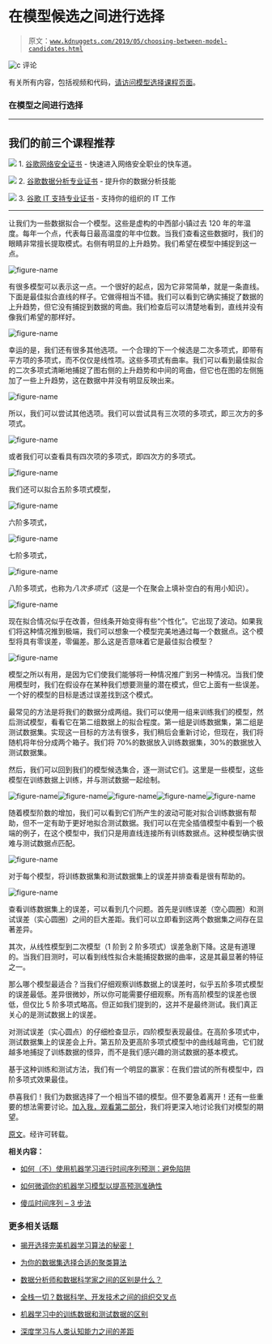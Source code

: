 # 在模型候选之间进行选择

> 原文：[`www.kdnuggets.com/2019/05/choosing-between-model-candidates.html`](https://www.kdnuggets.com/2019/05/choosing-between-model-candidates.html)

![c](img/3d9c022da2d331bb56691a9617b91b90.png) 评论

有关所有内容，包括视频和代码，[请访问模型选择课程页面](https://end-to-end-machine-learning.teachable.com/p/building-blocks-choosing-a-model)。

### 在模型之间进行选择

* * *

## 我们的前三个课程推荐

![](img/0244c01ba9267c002ef39d4907e0b8fb.png) 1\. [谷歌网络安全证书](https://www.kdnuggets.com/google-cybersecurity) - 快速进入网络安全职业的快车道。

![](img/e225c49c3c91745821c8c0368bf04711.png) 2\. [谷歌数据分析专业证书](https://www.kdnuggets.com/google-data-analytics) - 提升你的数据分析技能

![](img/0244c01ba9267c002ef39d4907e0b8fb.png) 3\. [谷歌 IT 支持专业证书](https://www.kdnuggets.com/google-itsupport) - 支持你的组织的 IT 工作

* * *

让我们为一些数据拟合一个模型。这些是虚构的中西部小镇过去 120 年的年温度。每年一个点，代表每日最高温度的年中位数。当我们查看这些数据时，我们的眼睛非常擅长提取模式。右侧有明显的上升趋势。我们希望在模型中捕捉到这一点。

![figure-name](img/2c2c19ee6b8ca96ce1a808eab055a8cc.png)

有很多模型可以表示这一点。一个很好的起点，因为它非常简单，就是一条直线。下面是最佳拟合直线的样子。它做得相当不错。我们可以看到它确实捕捉了数据的上升趋势，但它没有捕捉到数据的弯曲。我们检查后可以清楚地看到，直线并没有像我们希望的那样好。

![figure-name](img/286562c93de7cefd90899158658dd17d.png)

幸运的是，我们还有很多其他选项。一个合理的下一个候选是二次多项式，即带有平方项的多项式，而不仅仅是线性项。这些多项式有曲率。我们可以看到最佳拟合的二次多项式清晰地捕捉了图右侧的上升趋势和中间的弯曲，但它也在图的左侧施加了一些上升趋势，这在数据中并没有明显反映出来。

![figure-name](img/dddf647a6e105ce11a24a8e3e6c551ae.png)

所以，我们可以尝试其他选项。我们可以尝试具有三次项的多项式，即三次方的多项式。

![figure-name](img/bcd5a114fe033c8cb892259b38d6492c.png)

或者我们可以查看具有四次项的多项式，即四次方的多项式。

![figure-name](img/3b02d59284c94bb7400340d2b253b577.png)

我们还可以拟合五阶多项式模型，

![figure-name](img/1dd2e738e0990397f62acf6431403383.png)

六阶多项式，

![figure-name](img/cc4e1acb0d4eb569972b08a1caffd448.png)

七阶多项式，

![figure-name](img/f1a73cb61be7d35e9a48d34c3dbe38f5.png)

八阶多项式，也称为*八次多项式*（这是一个在聚会上填补空白的有用小知识）。

![figure-name](img/b9f886b2fc11c10f8edc3ae1bf14cc1f.png)

现在拟合情况似乎在改善，但线条开始变得有些“个性化”。它出现了波动。如果我们将这种情况推到极端，我们可以想象一个模型完美地通过每一个数据点。这个模型将具有零误差，零偏差。那么这是否意味着它是最佳拟合模型？

![figure-name](img/cb1d224dfe9543e18411fec487334aca.png)

模型之所以有用，是因为它们使我们能够将一种情况推广到另一种情况。当我们使用模型时，我们在假设存在某种我们想要测量的潜在模式，但它上面有一些误差。一个好的模型的目标是透过误差找到这个模式。

最常见的方法是将我们的数据分成两组。我们可以使用一组来训练我们的模型，然后测试模型，看看它在第二组数据上的拟合程度。第一组是训练数据集，第二组是测试数据集。实现这一目标的方法有很多，我们稍后会重新讨论，但现在，我们将随机将年份分成两个箱子。我们将 70%的数据放入训练数据集，30%的数据放入测试数据集。

然后，我们可以回到我们的模型候选集合，逐一测试它们。这里是一些模型，这些模型在训练数据上训练，并与测试数据一起绘制。

![figure-name](img/344f82f4110421007dbd66643e8e91dd.png)![figure-name](img/52473f33c9c350493341881534630384.png)![figure-name](img/0d4bb4700aef3d3f0467ffb5c1f42608.png)![figure-name](img/d4a05d59231f89193684d64501e34a9d.png)![figure-name](img/67956250e78ba96ce946c3c432ed4674.png)

随着模型阶数的增加，我们可以看到它们所产生的波动可能对拟合训练数据有帮助，但不一定有助于更好地拟合测试数据。我们可以在完全插值模型中看到一个极端的例子，在这个模型中，我们只是用直线连接所有训练数据点。这种模型确实很难与测试数据点匹配。

![figure-name](img/93497c652cd576ef66234ad54e9f3a6f.png)

对于每个模型，将训练数据集和测试数据集上的误差并排查看是很有帮助的。

![figure-name](img/f2666b78669724fadf4ff8d75ef46305.png)

查看训练数据集上的误差，可以看到几个问题。首先是训练误差（空心圆圈）和测试误差（实心圆圈）之间的巨大差距。我们可以立即看到这两个数据集之间存在显著差异。

其次，从线性模型到二次模型（1 阶到 2 阶多项式）误差急剧下降。这是有道理的。当我们目测时，可以看到线性拟合未能捕捉数据的曲率，这是其最显著的特征之一。

那么哪个模型最适合？当我们仔细观察训练数据上的误差时，似乎五阶多项式模型的误差最低。差异很微妙，所以你可能需要仔细观察。所有高阶模型的误差也很低，但仅比 5 阶多项式略高。但正如我们提到的，这并不是最终测试。我们真正关心的是测试数据上的误差。

对测试误差（实心圆点）的仔细检查显示，四阶模型表现最佳。在高阶多项式中，测试数据集上的误差会上升。第五阶及更高阶多项式模型中的曲线越弯曲，它们就越多地捕捉了训练数据的怪异，而不是我们感兴趣的测试数据的基本模式。

基于这种训练和测试方法，我们有一个明显的赢家：在我们尝试的所有模型中，四阶多项式效果最佳。

恭喜我们！我们为数据选择了一个相当不错的模型。但不要急着离开！还有一些重要的想法需要讨论。[加入我，观看第二部分](https://brohrer.github.io/how_modeling_works_2.html)，我们将更深入地讨论我们对模型的期望。

[原文](https://brohrer.github.io/how_modeling_works_1.html)。经许可转载。

**相关内容：**

+   [如何（不）使用机器学习进行时间序列预测：避免陷阱](https://www.kdnuggets.com/2019/05/machine-learning-time-series-forecasting.html)

+   [如何微调你的机器学习模型以提高预测准确性](https://www.kdnuggets.com/2019/01/fine-tune-machine-learning-models-forecasting.html)

+   [傻瓜时间序列 – 3 步法](https://www.kdnuggets.com/2018/03/time-series-dummies-3-step-process.html)

### 更多相关话题

+   [揭开选择完美机器学习算法的秘密！](https://www.kdnuggets.com/2023/07/ml-algorithm-choose.html)

+   [为你的数据集选择合适的聚类算法](https://www.kdnuggets.com/2019/10/right-clustering-algorithm.html)

+   [数据分析师和数据科学家之间的区别是什么？](https://www.kdnuggets.com/2022/03/difference-data-analysts-data-scientists.html)

+   [全栈一切？数据科学、开发技术之间的组织交叉点](https://www.kdnuggets.com/2022/08/full-stack-everything-organizational-intersections-data-science-dev-tech.html)

+   [机器学习中的训练数据和测试数据的区别](https://www.kdnuggets.com/2022/08/difference-training-testing-data-machine-learning.html)

+   [深度学习与人类认知能力之间的差距](https://www.kdnuggets.com/2022/10/gap-deep-learning-human-cognitive-abilities.html)
